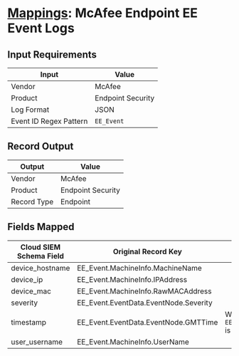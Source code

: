 # [Mappings](README.md): McAfee Endpoint EE Event Logs

## Input Requirements

|Input|Value|
|-----|-----|
|Vendor|McAfee|
|Product|Endpoint Security|
|Log Format|JSON|
|Event ID Regex Pattern|`EE_Event`|

## Record Output

|Output|Value|
|------|-----|
|Vendor|McAfee|
|Product|Endpoint Security|
|Record Type|Endpoint|

## Fields Mapped

|Cloud SIEM Schema Field|Original Record Key|Notes|
|-----------------------|-------------------|-----|
|device_hostname|EE_Event.MachineInfo.MachineName||
|device_ip|EE_Event.MachineInfo.IPAddress||
|device_mac|EE_Event.MachineInfo.RawMACAddress||
|severity|EE_Event.EventData.EventNode.Severity||
|timestamp|EE_Event.EventData.EventNode.GMTTime|We expect the orginal record value of `EE_Event.EventData.EventNode.GMTTime` is in the format `YYYY-MM-dd'T'HH:mm:ss`|
|user_username|EE_Event.MachineInfo.UserName||

